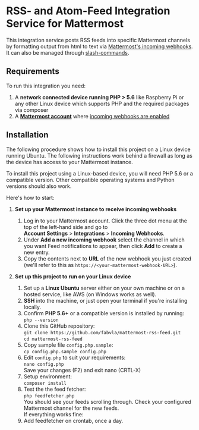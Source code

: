 # RSS- and Atom-Feed Integration Service for Mattermost

This integration service posts RSS feeds into specific Mattermost channels by formatting output from html to text
via [Mattermost's incoming webhooks](https://docs.mattermost.com/developer/webhooks-incoming.html). It can also be managed through [slash-commands](https://docs.mattermost.com/developer/slash-commands.html).

## Requirements

To run this integration you need:

1. A **network connected device running PHP > 5.6** like Raspberry Pi or any other Linux device which supports PHP and the required packages via composer
2. A **[Mattermost account](http://www.mattermost.org/)** where [incoming webhooks are enabled](https://docs.mattermost.com/developer/webhooks-incoming.html)

## Installation

The following procedure shows how to install this project on a Linux device running Ubuntu.
The following instructions work behind a firewall as long as the device has access to your Mattermost instance.

To install this project using a Linux-based device, you will need PHP 5.6 or a compatible version.
Other compatible operating systems and Python versions should also work.

Here's how to start:

1. **Set up your Mattermost instance to receive incoming webhooks**
    1. Log in to your Mattermost account. Click the three dot menu at the top of the left-hand side and go to  
        **Account Settings** > **Integrations** > **Incoming Webhooks**.
    2. Under **Add a new incoming webhook** select the channel in which you want Feed notifications to appear, then click **Add** to create a new entry.
    3. Copy the contents next to **URL** of the new webhook you just created (we'll refer to this as `https://<your-mattermost-webhook-URL>`).

2. **Set up this project to run on your Linux device**
    1. Set up a **Linux Ubuntu** server either on your own machine or on a hosted service, like AWS (on Windows works as well).
    2. **SSH** into the machine, or just open your terminal if you're installing locally.
    3. Confirm **PHP 5.6+** or a compatible version is installed by running:  
        `php --version`
    4. Clone this GitHub repository:  
        `git clone https://github.com/fabvla/mattermost-rss-feed.git`  
        `cd mattermost-rss-feed`
    5. Copy sample file `config.php.sample`:  
        `cp config.php.sample config.php`
    6. Edit `config.php` to suit your requirements:  
        `nano config.php`  
        Save your changes (F2) and exit nano (CRTL-X)
    7. Setup environment:  
         `composer install`
    8. Test the the feed fetcher:  
        `php feedfetcher.php`  
        You should see your feeds scrolling through. Check your configured Mattermost channel for the new feeds.  
        If everything works fine:
    9. Add feedfetcher on crontab, once a day. 


